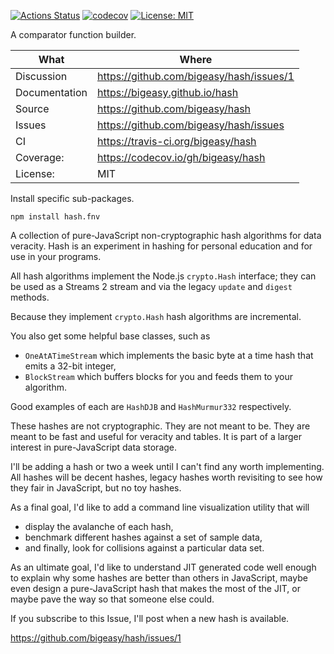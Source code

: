 [![Actions Status](https://github.com/bigeasy/hash/workflows/Node%20CI/badge.svg)](https://github.com/bigeasy/hash/actions)
[![codecov](https://codecov.io/gh/bigeasy/hash/branch/master/graph/badge.svg)](https://codecov.io/gh/bigeasy/hash)
[![License: MIT](https://img.shields.io/badge/License-MIT-yellow.svg)](https://opensource.org/licenses/MIT)

A comparator function builder.

| What          | Where                                     |
| --- | --- |
| Discussion    | https://github.com/bigeasy/hash/issues/1  |
| Documentation | https://bigeasy.github.io/hash            |
| Source        | https://github.com/bigeasy/hash           |
| Issues        | https://github.com/bigeasy/hash/issues    |
| CI            | https://travis-ci.org/bigeasy/hash        |
| Coverage:     | https://codecov.io/gh/bigeasy/hash        |
| License:      | MIT                                       |

Install specific sub-packages.

```
npm install hash.fnv
```

A collection of pure-JavaScript non-cryptographic hash algorithms for data
veracity. Hash is an experiment in hashing for personal education and for use in
your programs.

All hash algorithms implement the Node.js `crypto.Hash` interface; they can be
used as a Streams 2 stream and via the legacy `update` and `digest` methods.

Because they implement `crypto.Hash` hash algorithms are incremental.

You also get some helpful base classes, such as

  * `OneAtATimeStream` which implements the basic byte at a time hash that emits
    a 32-bit integer,
  * `BlockStream` which buffers blocks for you and feeds them to your algorithm.

Good examples of each are `HashDJB` and `HashMurmur332` respectively.

These hashes are not cryptographic. They are not meant to be. They are meant to
be fast and useful for veracity and tables. It is part of a larger interest in
pure-JavaScript data storage.

I'll be adding a hash or two a week until I can't find any worth implementing.
All hashes will be decent hashes, legacy hashes worth revisiting to see how they
fair in JavaScript, but no toy hashes.

As a final goal, I'd like to add a command line visualization utility that will

 * display the avalanche of each hash,
 * benchmark different hashes against a set of sample data,
 * and finally, look for collisions against a particular data set.

As an ultimate goal, I'd like to understand JIT generated code well enough to
explain why some hashes are better than others in JavaScript, maybe even design
a pure-JavaScript hash that makes the most of the JIT, or maybe pave the way so
that someone else could.

If you subscribe to this Issue, I'll post when a new hash is available.

  https://github.com/bigeasy/hash/issues/1
